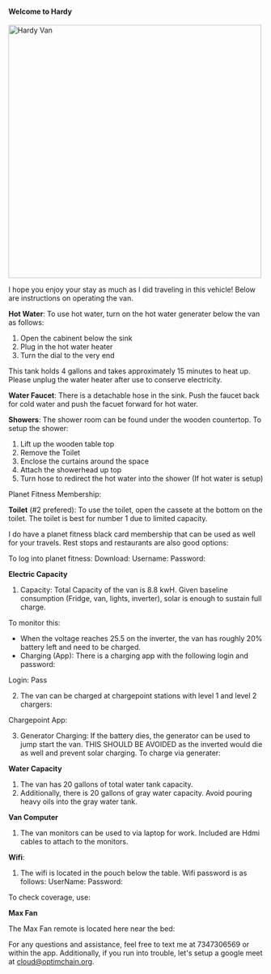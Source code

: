 #### Welcome to Hardy 
<img src="https://user-images.githubusercontent.com/84352976/133133284-8762067f-49d7-4286-a8b8-4905a778348c.png" alt="Hardy Van" width="500"/>

I hope you enjoy your stay as much as I did traveling in this vehicle! Below are instructions on operating the van.

**Hot Water**: To use hot water, turn on the hot water generater below the van as follows:

1. Open the cabinent below the sink
2. Plug in the hot water heater
3. Turn the dial to the very end

This tank holds 4 gallons and takes approximately 15 minutes to heat up. 
Please unplug the water heater after use to conserve electricity.

**Water Faucet**:
There is a detachable hose in the sink. Push the faucet back for cold water and push the facuet forward for hot water. 

**Showers**:
The shower room can be found under the wooden countertop. To setup the shower:

1. Lift up the wooden table top
2. Remove the Toilet 
3. Enclose the curtains around the space
4. Attach the showerhead up top
5. Turn hose to redirect the hot water into the shower (If hot water is setup)

Planet Fitness Membership:

**Toilet** (#2 prefered):
To use the toilet, open the cassete at the bottom on the toilet. 
The toilet is best for number 1 due to limited capacity. 

I do have a planet fitness black card membership that can be used as well for your travels. Rest stops and restaurants are also good options: 

To log into planet fitness:
Download: 
Username:
Password:

**Electric Capacity**
1. Capacity: Total Capacity of the van is 8.8 kwH. Given baseline consumption (Fridge, van, lights, inverter), solar is enough to sustain full charge. 

To monitor this: 
* When the voltage reaches 25.5 on the inverter, the van has roughly 20% battery left and need to be charged.
* Charging (App): There is a charging app with the following login and password:

Login:
Pass

2. The van can be charged at chargepoint stations with level 1 and level 2 chargers:

Chargepoint App:

3. Generator Charging: If the battery dies, the generator can be used to jump start the van. THIS SHOULD BE AVOIDED as the inverted would die as well and prevent solar charging. To charge via generater:


**Water Capacity**
1. The van has 20 gallons of total water tank capacity.
2. Additionally, there is 20 gallons of gray water capacity. Avoid pouring heavy oils into the gray water tank.


**Van Computer**

1. The van monitors can be used to via laptop for work. Included are Hdmi cables to attach to the monitors.

**Wifi**:

1. The wifi is located in the pouch below the table. Wifi password is as follows:
  UserName:
  Password:
 
 To check coverage, use: 

**Max Fan**

The Max Fan remote is located here near the bed: 

For any questions and assistance, feel free to text me at 7347306569 or within the app. 
Additionally, if you run into trouble, let's setup a google meet at cloud@optimchain.org. 
